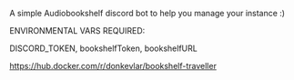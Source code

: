 A simple Audiobookshelf discord bot to help you manage your instance :)

ENVIRONMENTAL VARS REQUIRED:

DISCORD_TOKEN, 
bookshelfToken,
bookshelfURL

https://hub.docker.com/r/donkevlar/bookshelf-traveller
